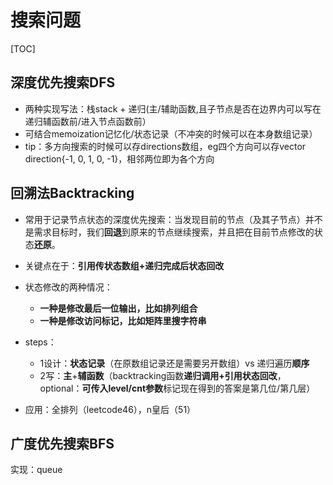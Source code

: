 # 搜索问题

[TOC]

## 深度优先搜索DFS

- 两种实现写法：栈stack + 递归(主/辅助函数,且子节点是否在边界内可以写在递归辅函数前/进入节点函数前）
- 可结合memoization记忆化/状态记录（不冲突的时候可以在本身数组记录）
- tip：多方向搜索的时候可以存directions数组，eg四个方向可以存vector direction{-1, 0, 1, 0, -1}，相邻两位即为各个方向



## 回溯法Backtracking

* 常用于记录节点状态的深度优先搜索：当发现目前的节点（及其子节点）并不是需求目标时，我们**回退**到原来的节点继续搜索，并且把在目前节点修改的状态**还原**。

* 关键点在于：**引用传状态数组+递归完成后状态回改**

* 状态修改的两种情况：
  * **一种是修改最后一位输出，比如排列组合**
  * **一种是修改访问标记，比如矩阵里搜字符串**
* steps：
  * 1设计：**状态记录**（在原数组记录还是需要另开数组）vs 递归遍历**顺序**
  * 2写：**主**+**辅函数**（backtracking函数**递归调用+引用状态回改**，optional：**可传入level/cnt参数**标记现在得到的答案是第几位/第几层）

* 应用：全排列（leetcode46），n皇后（51）



## 广度优先搜索BFS

实现：queue